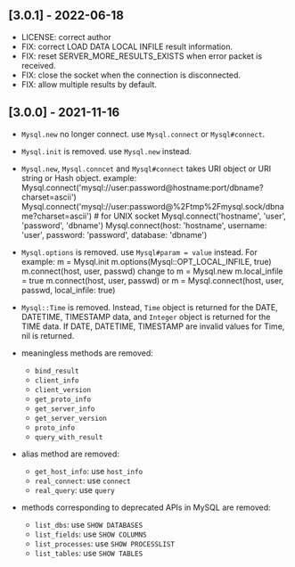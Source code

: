 ## [3.0.1] - 2022-06-18

- LICENSE: correct author
- FIX: correct LOAD DATA LOCAL INFILE result information.
- FIX: reset SERVER_MORE_RESULTS_EXISTS when error packet is received.
- FIX: close the socket when the connection is disconnected.
- FIX: allow multiple results by default.

## [3.0.0] - 2021-11-16

- `Mysql.new` no longer connect. use `Mysql.connect` or `Mysql#connect`.

- `Mysql.init` is removed. use `Mysql.new` instead.

- `Mysql.new`, `Mysql.conncet` and `Mysql#connect` takes URI object or URI string or Hash object.
  example:
      Mysql.connect('mysql://user:password@hostname:port/dbname?charset=ascii')
      Mysql.connect('mysql://user:password@%2Ftmp%2Fmysql.sock/dbname?charset=ascii') # for UNIX socket
      Mysql.connect('hostname', 'user', 'password', 'dbname')
      Mysql.connect(host: 'hostname', username: 'user', password: 'password', database: 'dbname')

- `Mysql.options` is removed. use `Mysql#param = value` instead.
  For example:
      m = Mysql.init
      m.options(Mysql::OPT_LOCAL_INFILE, true)
      m.connect(host, user, passwd)
  change to
      m = Mysql.new
      m.local_infile = true
      m.connect(host, user, passwd)
  or
      m = Mysql.connect(host, user, passwd, local_infile: true)

- `Mysql::Time` is removed.
  Instead, `Time` object is returned for the DATE, DATETIME, TIMESTAMP data,
  and `Integer` object is returned for the TIME data.
  If DATE, DATETIME, TIMESTAMP are invalid values for Time, nil is returned.

- meaningless methods are removed:
  * `bind_result`
  * `client_info`
  * `client_version`
  * `get_proto_info`
  * `get_server_info`
  * `get_server_version`
  * `proto_info`
  * `query_with_result`

- alias method are removed:
  * `get_host_info`: use `host_info`
  * `real_connect`: use `connect`
  * `real_query`: use `query`

- methods corresponding to deprecated APIs in MySQL are removed:
  * `list_dbs`: use `SHOW DATABASES`
  * `list_fields`: use `SHOW COLUMNS`
  * `list_processes`: use `SHOW PROCESSLIST`
  * `list_tables`: use `SHOW TABLES`
